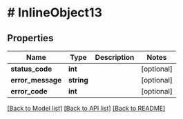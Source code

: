 # # InlineObject13

## Properties

Name | Type | Description | Notes
------------ | ------------- | ------------- | -------------
**status_code** | **int** |  | [optional]
**error_message** | **string** |  | [optional]
**error_code** | **int** |  | [optional]

[[Back to Model list]](../../README.md#models) [[Back to API list]](../../README.md#endpoints) [[Back to README]](../../README.md)
